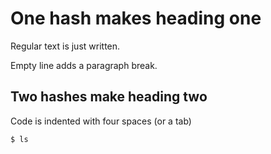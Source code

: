 # One hash makes heading one 

Regular text is just written. 

Empty line adds a paragraph break. 

## Two hashes make heading two


Code is indented with four spaces (or a tab)

    $ ls
  
